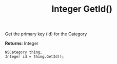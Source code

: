 ﻿---
uid: crmscript_ref_NSCategory_GetId
title: Integer GetId()
intellisense: NSCategory.GetId
keywords: NSCategory, GetId
so.topic: reference
---

Get the primary key (id) for the Category

**Returns:** Integer

```crmscript
NSCategory thing;
Integer id = thing.GetId();
```

